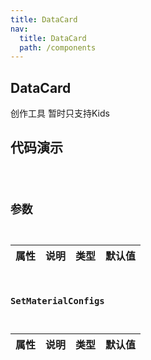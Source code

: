 ```yaml
---
title: DataCard
nav:
  title: DataCard
  path: /components
---
```


## DataCard

创作工具 暂时只支持Kids

## 代码演示

<code src="./demo/base.tsx" />

## 参数

| 属性 | 说明 | 类型 | 默认值 |
| --- | --- | --- | --- |

### SetMaterialConfigs

| 属性 | 说明 | 类型 | 默认值 |
| --- | --- | --- | --- |